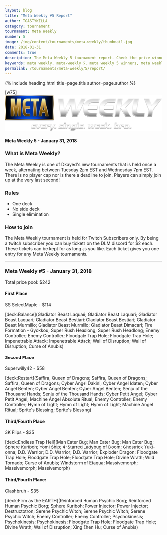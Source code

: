 ```yaml
---
layout: blog
title: "Meta Weekly #5 Report"
author: TOASTYKILLA
category: tournament
tournament: Meta Weekly
number: 5
image: /img/content/tournaments/meta-weekly/thumbnail.jpg
date: 2018-01-31
comments: true
description: The Meta Weekly 5 tournament report. Check the prize winners and their decks here.
keywords: meta weekly, meta-weekly 5, meta weekly 5 winners, meta weekly 5 decks, tournament
permalink: /tournaments/meta-weekly/5/report/
---
```


{% include heading.html title=page.title author=page.author %}

[w75]
![](/img/content/tournaments/meta-weekly/banner.png)

#### Meta Weekly 5 - January 31, 2018

### What is Meta Weekly?
The Meta Weekly is one of Dkayed's new tournaments that is held once a week, alternating between Tuesday 2pm EST and Wednesday 7pm EST. There is no player cap nor is there a deadline to join. Players can simply join up at the very last second!

### Rules
* One deck
* No side deck
* Single elimination

### How to join
The Meta Weekly tournament is held for Twitch Subscribers only. By being a twitch subscriber you can buy tickets on the DLM discord for $2 each. These tickets can be kept for as long as you like. Each ticket gives you one entry for any Meta Weekly tournaments.

----------

### Meta Weekly #5 - January 31, 2018
Total price pool: $242

#### First Place
SS SelectMaple - $114

[deck:Balance](Gladiator Beast Laquari; Gladiator Beast Laquari; Gladiator Beast Laquari; Gladiator Beast Bestiari; Gladiator Beast Bestiari; Gladiator Beast Murmillo; Gladiator Beast Murmillo; Gladiator Beast Dimacari; Fire Formation - Gyokkou; Super Rush Headlong; Super Rush Headlong; Enemy Controller; Enemy Controller; Floodgate Trap Hole; Floodgate Trap Hole; Impenetrable Attack; Impenetrable Attack; Wall of Disruption; Wall of Disruption; Curse of Anubis)

#### Second Place
Superwilly42 - $58

[deck:Restart](Saffira, Queen of Dragons; Saffira, Queen of Dragons; Saffira, Queen of Dragons; Cyber Angel Dakini; Cyber Angel Idaten; Cyber Angel Benten; Cyber Angel Benten; Cyber Angel Benten; Senju of the Thousand Hands; Senju of the Thousand Hands; Cyber Petit Angel; Cyber Petit Angel; Machine Angel Absolute Ritual; Enemy Controller; Enemy Controller; Hymn of Light; Hymn of Light; Hymn of Light; Machine Angel Ritual; Sprite's Blessing; Sprite's Blessing)

#### Third/Fourth Place
3K Flips - $35

[deck:Endless Trap Hell](Man Eater Bug; Man Eater Bug; Man Eater Bug; Sphere Kuriboh; Yomi Ship; 4-Starred Ladybug of Doom; Ghostrick Yuki-onna; D.D. Warrior; D.D. Warrior; D.D. Warrior; Exploder Dragon; Floodgate Trap Hole; Floodgate Trap Hole; Floodgate Trap Hole; Divine Wrath; Wild Tornado; Curse of Anubis; Windstorm of Etaqua; Massivemorph; Massivemorph; Massivemorph)

#### Third/Fourth Place:
Clashbruh - $35

[deck:Firm as the EARTH](Reinforced Human Psychic Borg; Reinforced Human Psychic Borg; Sphere Kuriboh; Power Injector; Power Injector; Destructotron; Serene Psychic Witch; Serene Psychic Witch; Serene Psychic Witch; Enemy Controller; Enemy Controller; Psychokinesis; Psychokinesis; Psychokinesis; Floodgate Trap Hole; Floodgate Trap Hole; Divine Wrath; Wall of Disruption; Xing Zhen Hu; Curse of Anubis)